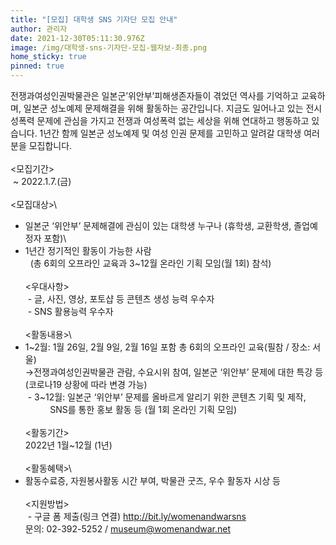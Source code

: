 ```yaml
---
title: "[모집] 대학생 SNS 기자단 모집 안내"
author: 관리자
date: 2021-12-30T05:11:30.976Z
image: /img/대학생-sns-기자단-모집-웹자보-최종.png
home_sticky: true
pinned: true
---
```

전쟁과여성인권박물관은 일본군’위안부’피해생존자들이 겪었던 역사를 기억하고 교육하며, 일본군 성노예제 문제해결을 위해 활동하는 공간입니다. 지금도 일어나고 있는 전시성폭력 문제에 관심을 가지고 전쟁과 여성폭력 없는 세상을 위해 연대하고 행동하고 있습니다. 1년간 함께 일본군 성노예제 및 여성 인권 문제를 고민하고 알려갈 대학생 여러분을 모집합니다.\
\
<모집기간>\
 ~ 2022.1.7.(금)\
\
<모집대상>\

* 일본군 ‘위안부’ 문제해결에 관심이 있는 대학생 누구나 (휴학생, 교환학생, 졸업예정자 포함)\
* 1년간 정기적인 활동이 가능한 사람\
    (총 6회의 오프라인 교육과 3~12월 온라인 기획 모임(월 1회) 참석)\
  \
  <우대사항>\
   - 글, 사진, 영상, 포토샵 등 콘텐츠 생성 능력 우수자\
   - SNS 활용능력 우수자\
  \
  <활동내용>\
* 1~2월: 1월 26일, 2월 9일, 2월 16일 포함 총 6회의 오프라인 교육(필참 / 장소: 서울)\
  →전쟁과여성인권박물관 관람, 수요시위 참여, 일본군 ‘위안부’ 문제에 대한 특강 등 (코로나19 상황에 따라 변경 가능)\
   - 3~12월: 일본군 ‘위안부’ 문제를 올바르게 알리기 위한 콘텐츠 기획 및 제작,\
            SNS를 통한 홍보 활동 등 (월 1회 온라인 기획 모임)\
  \
  <활동기간>\
  2022년 1월~12월 (1년)\
  \
  <활동혜택>\
* 활동수료증, 자원봉사활동 시간 부여, 박물관 굿즈, 우수 활동자 시상 등\
  \
  <지원방법>\
   - 구글 폼 제출(링크 연결) <http://bit.ly/womenandwarsns>\
  문의: 02-392-5252 / [museum@womenandwar.net](mailto:museum@womenandwar.net)